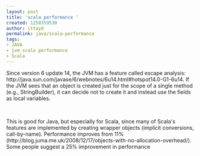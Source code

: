 ```yaml
---
layout: post
title: 'scala performance '
created: 1258359530
author: ittayd
permalink: java/scala-performance
tags:
- JAVA
- jvm scala performance
- Scala
---
```

<p>Since version 6 update 14, the JVM has a feature called escape analysis: http://java.sun.com/javase/6/webnotes/6u14.html#hotspot14.0-G1-6u14. If the JVM sees that an object is created just for the scope of a single method (e.g., StringBuilder), it can decide not to create it and instead use the fields as local variables.</p>
<p>&nbsp;</p>
<p>This is good for Java, but especially for Scala, since many of Scala's features are implemented by creating wrapper objects (implicit conversions, call-by-name). Performance improves from 11% (http://blog.juma.me.uk/2008/12/17/objects-with-no-allocation-overhead/). Some people suggest a 25% improvement in performance</p>
